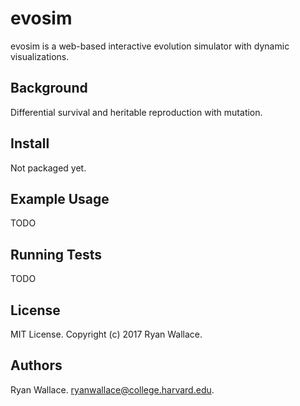 # evosim
evosim is a web-based interactive evolution simulator with dynamic visualizations.

## Background
Differential survival and heritable reproduction with mutation.

## Install
Not packaged yet.

## Example Usage
TODO

## Running Tests
TODO

## License
MIT License. Copyright (c) 2017 Ryan Wallace.

## Authors
Ryan Wallace. ryanwallace@college.harvard.edu.
